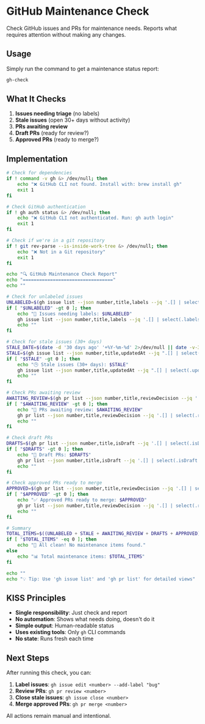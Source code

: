 # GitHub Maintenance Check

Check GitHub issues and PRs for maintenance needs. Reports what requires attention without making any changes.

## Usage

Simply run the command to get a maintenance status report:

```bash
gh-check
```

## What It Checks

1. **Issues needing triage** (no labels)
2. **Stale issues** (open 30+ days without activity)
3. **PRs awaiting review**
4. **Draft PRs** (ready for review?)
5. **Approved PRs** (ready to merge?)

## Implementation

```bash
# Check for dependencies
if ! command -v gh &> /dev/null; then
    echo "❌ GitHub CLI not found. Install with: brew install gh"
    exit 1
fi

# Check GitHub authentication
if ! gh auth status &> /dev/null; then
    echo "❌ GitHub CLI not authenticated. Run: gh auth login"
    exit 1
fi

# Check if we're in a git repository
if ! git rev-parse --is-inside-work-tree &> /dev/null; then
    echo "❌ Not in a Git repository"
    exit 1
fi

echo "🔍 GitHub Maintenance Check Report"
echo "================================="
echo ""

# Check for unlabeled issues
UNLABELED=$(gh issue list --json number,title,labels --jq '.[] | select(.labels | length == 0) | .number' | wc -l | xargs)
if [ "$UNLABELED" -gt 0 ]; then
    echo "📝 Issues needing labels: $UNLABELED"
    gh issue list --json number,title,labels --jq '.[] | select(.labels | length == 0) | "  - #\(.number): \(.title)"'
    echo ""
fi

# Check for stale issues (30+ days)
STALE_DATE=$(date -d '30 days ago' '+%Y-%m-%d' 2>/dev/null || date -v-30d '+%Y-%m-%d')
STALE=$(gh issue list --json number,title,updatedAt --jq ".[] | select(.updatedAt < \"$STALE_DATE\") | .number" | wc -l | xargs)
if [ "$STALE" -gt 0 ]; then
    echo "🕒 Stale issues (30+ days): $STALE"
    gh issue list --json number,title,updatedAt --jq ".[] | select(.updatedAt < \"$STALE_DATE\") | \"  - #\(.number): \(.title)\""
    echo ""
fi

# Check PRs awaiting review
AWAITING_REVIEW=$(gh pr list --json number,title,reviewDecision --jq '.[] | select(.reviewDecision == null) | .number' | wc -l | xargs)
if [ "$AWAITING_REVIEW" -gt 0 ]; then
    echo "👀 PRs awaiting review: $AWAITING_REVIEW"
    gh pr list --json number,title,reviewDecision --jq '.[] | select(.reviewDecision == null) | "  - #\(.number): \(.title)"'
    echo ""
fi

# Check draft PRs
DRAFTS=$(gh pr list --json number,title,isDraft --jq '.[] | select(.isDraft == true) | .number' | wc -l | xargs)
if [ "$DRAFTS" -gt 0 ]; then
    echo "📝 Draft PRs: $DRAFTS"
    gh pr list --json number,title,isDraft --jq '.[] | select(.isDraft == true) | "  - #\(.number): \(.title)"'
    echo ""
fi

# Check approved PRs ready to merge
APPROVED=$(gh pr list --json number,title,reviewDecision --jq '.[] | select(.reviewDecision == "APPROVED") | .number' | wc -l | xargs)
if [ "$APPROVED" -gt 0 ]; then
    echo "✅ Approved PRs ready to merge: $APPROVED"
    gh pr list --json number,title,reviewDecision --jq '.[] | select(.reviewDecision == "APPROVED") | "  - #\(.number): \(.title)"'
    echo ""
fi

# Summary
TOTAL_ITEMS=$((UNLABELED + STALE + AWAITING_REVIEW + DRAFTS + APPROVED))
if [ "$TOTAL_ITEMS" -eq 0 ]; then
    echo "🎉 All clean! No maintenance items found."
else
    echo "📊 Total maintenance items: $TOTAL_ITEMS"
fi

echo ""
echo "💡 Tip: Use 'gh issue list' and 'gh pr list' for detailed views"
```

## KISS Principles

- **Single responsibility**: Just check and report
- **No automation**: Shows what needs doing, doesn't do it
- **Simple output**: Human-readable status
- **Uses existing tools**: Only `gh` CLI commands
- **No state**: Runs fresh each time

## Next Steps

After running this check, you can:

1. **Label issues**: `gh issue edit <number> --add-label "bug"`
2. **Review PRs**: `gh pr review <number>`
3. **Close stale issues**: `gh issue close <number>`
4. **Merge approved PRs**: `gh pr merge <number>`

All actions remain manual and intentional.
